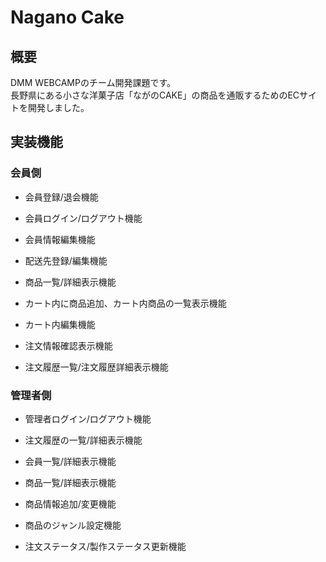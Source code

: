 # Nagano Cake

## 概要

DMM WEBCAMPのチーム開発課題です。   
長野県にある小さな洋菓子店「ながのCAKE」の商品を通販するためのECサイトを開発しました。

## 実装機能

### 会員側

* 会員登録/退会機能

* 会員ログイン/ログアウト機能

* 会員情報編集機能

* 配送先登録/編集機能

* 商品一覧/詳細表示機能

* カート内に商品追加、カート内商品の一覧表示機能

* カート内編集機能

* 注文情報確認表示機能

* 注文履歴一覧/注文履歴詳細表示機能

### 管理者側

* 管理者ログイン/ログアウト機能

* 注文履歴の一覧/詳細表示機能

* 会員一覧/詳細表示機能

* 商品一覧/詳細表示機能

* 商品情報追加/変更機能

* 商品のジャンル設定機能

* 注文ステータス/製作ステータス更新機能

